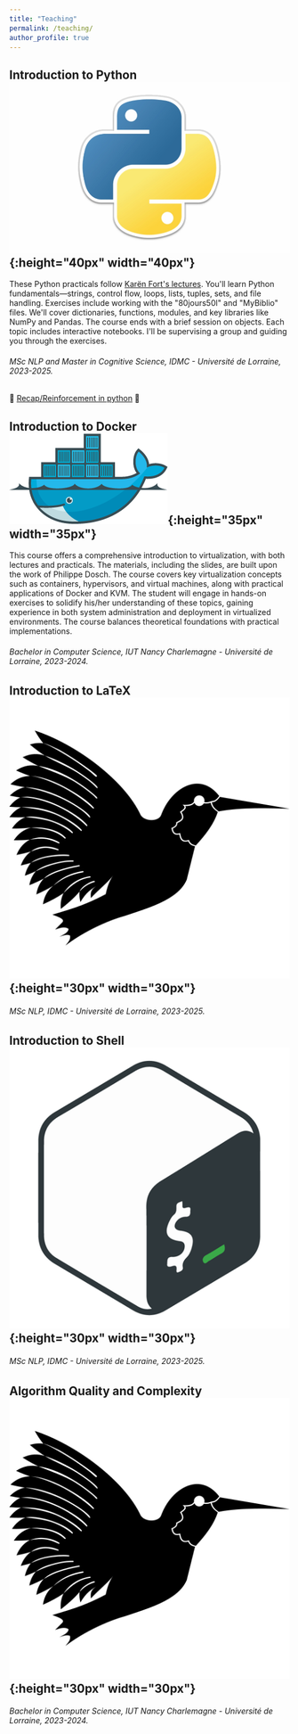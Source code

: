```yaml
---
title: "Teaching"
permalink: /teaching/
author_profile: true
---
```


## Introduction to Python ![emoji](/images/python-logo.jpeg){:height="40px" width="40px"}

These Python practicals follow [Karën Fort's lectures](https://members.loria.fr/KFort/idmc-nancy-from-2024/). You'll learn Python fundamentals—strings, control flow, loops, lists, tuples, sets, and file handling. Exercises include working with the "80jours50l" and "MyBiblio" files. We'll cover dictionaries, functions, modules, and key libraries like NumPy and Pandas. The course ends with a brief session on objects. Each topic includes interactive notebooks. I'll be supervising a group and guiding you through the exercises.

###### MSc NLP and Master in Cognitive Science, IDMC - Université de Lorraine, 2023-2025.

🚀 [Recap/Reinforcement in python](python/) 💪

## Introduction to Docker ![emoji](/images/docker-logo.png){:height="35px" width="35px"}

This course offers a comprehensive introduction to virtualization, with both lectures and practicals. The materials, including the slides, are built upon the work of Philippe Dosch. The course covers key virtualization concepts such as containers, hypervisors, and virtual machines, along with practical applications of Docker and KVM. The student will engage in hands-on exercises to solidify his/her understanding of these topics, gaining experience in both system administration and deployment in virtualized environments. The course balances theoretical foundations with practical implementations. 

###### Bachelor in Computer Science, IUT Nancy Charlemagne - Université de Lorraine, 2023-2024.

## Introduction to LaTeX ![emoji](/images/latex-logo.png){:height="30px" width="30px"}
###### MSc NLP, IDMC - Université de Lorraine, 2023-2025.

## Introduction to Shell ![emoji](/images/shell-logo.png){:height="30px" width="30px"}
###### MSc NLP, IDMC - Université de Lorraine, 2023-2025.

## Algorithm Quality and Complexity ![emoji](/images/latex-logo.png){:height="30px" width="30px"}
###### Bachelor in Computer Science, IUT Nancy Charlemagne - Université de Lorraine, 2023-2024.
